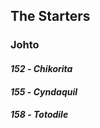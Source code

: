 ## The Starters
### Johto
#### *152* - _Chikorita_
#### *155* - _Cyndaquil_
#### *158* - _Totodile_
